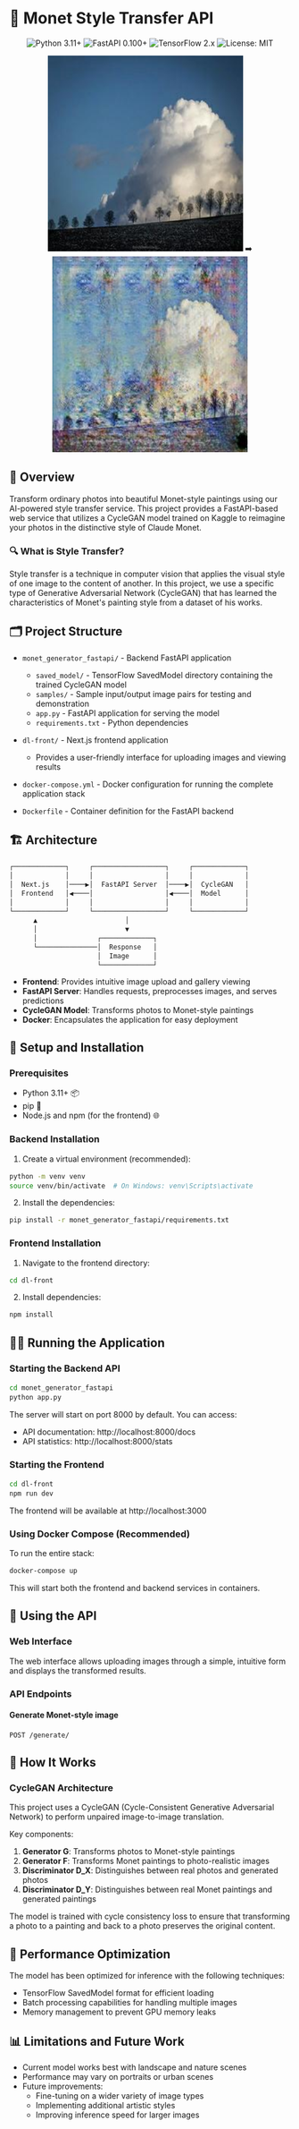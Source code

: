 # 🎨 Monet Style Transfer API

<div align="center">
  <img src="https://img.shields.io/badge/Python-3.11+-blue.svg" alt="Python 3.11+"/>
  <img src="https://img.shields.io/badge/FastAPI-0.100+-green.svg" alt="FastAPI 0.100+"/>
  <img src="https://img.shields.io/badge/TensorFlow-2.x-orange.svg" alt="TensorFlow 2.x"/>
  <img src="https://img.shields.io/badge/License-MIT-yellow.svg" alt="License: MIT"/>
</div>

<p align="center">
  <img src="monet_generator_fastapi/samples/sample_0_input.jpg" width="350" alt="Input Image"/>
  ➡️
  <img src="monet_generator_fastapi/samples/sample_0_output.jpg" width="350" alt="Output Monet-style Image"/>
</p>

## 📖 Overview

Transform ordinary photos into beautiful Monet-style paintings using our AI-powered style transfer service. This project provides a FastAPI-based web service that utilizes a CycleGAN model trained on Kaggle to reimagine your photos in the distinctive style of Claude Monet.

### 🔍 What is Style Transfer?

Style transfer is a technique in computer vision that applies the visual style of one image to the content of another. In this project, we use a specific type of Generative Adversarial Network (CycleGAN) that has learned the characteristics of Monet's painting style from a dataset of his works.

## 🗂️ Project Structure

- `monet_generator_fastapi/` - Backend FastAPI application
  - `saved_model/` - TensorFlow SavedModel directory containing the trained CycleGAN model
  - `samples/` - Sample input/output image pairs for testing and demonstration
  - `app.py` - FastAPI application for serving the model
  - `requirements.txt` - Python dependencies

- `dl-front/` - Next.js frontend application
  - Provides a user-friendly interface for uploading images and viewing results

- `docker-compose.yml` - Docker configuration for running the complete application stack
- `Dockerfile` - Container definition for the FastAPI backend

## 🏗️ Architecture

```
┌─────────────┐     ┌──────────────────┐     ┌─────────────┐
│             │     │                  │     │             │
│  Next.js    │────▶│  FastAPI Server  │────▶│  CycleGAN   │
│  Frontend   │◀────│                  │◀────│  Model      │
│             │     │                  │     │             │
└─────────────┘     └──────────────────┘     └─────────────┘
      ▲                      │
      │                      ▼
      │               ┌─────────────┐
      └───────────────│  Response   │
                      │  Image      │
                      └─────────────┘
```

- **Frontend**: Provides intuitive image upload and gallery viewing 
- **FastAPI Server**: Handles requests, preprocesses images, and serves predictions
- **CycleGAN Model**: Transforms photos to Monet-style paintings
- **Docker**: Encapsulates the application for easy deployment

## 🚀 Setup and Installation

### Prerequisites

- Python 3.11+ 📦
- pip 🔧
- Node.js and npm (for the frontend) 🌐

### Backend Installation

1. Create a virtual environment (recommended):
```bash
python -m venv venv
source venv/bin/activate  # On Windows: venv\Scripts\activate
```

2. Install the dependencies:
```bash
pip install -r monet_generator_fastapi/requirements.txt
```

### Frontend Installation

1. Navigate to the frontend directory:
```bash
cd dl-front
```

2. Install dependencies:
```bash
npm install
```

## 🏃‍♂️ Running the Application

### Starting the Backend API

```bash
cd monet_generator_fastapi
python app.py
```

The server will start on port 8000 by default. You can access:
- API documentation: http://localhost:8000/docs
- API statistics: http://localhost:8000/stats

### Starting the Frontend

```bash
cd dl-front
npm run dev
```

The frontend will be available at http://localhost:3000

### Using Docker Compose (Recommended)

To run the entire stack:

```bash
docker-compose up
```

This will start both the frontend and backend services in containers.

## 🔌 Using the API

### Web Interface

The web interface allows uploading images through a simple, intuitive form and displays the transformed results.

### API Endpoints

#### **Generate Monet-style image**
```
POST /generate/
```



## 🧠 How It Works

### CycleGAN Architecture

This project uses a CycleGAN (Cycle-Consistent Generative Adversarial Network) to perform unpaired image-to-image translation.


Key components:
1. **Generator G**: Transforms photos to Monet-style paintings
2. **Generator F**: Transforms Monet paintings to photo-realistic images
3. **Discriminator D_X**: Distinguishes between real photos and generated photos
4. **Discriminator D_Y**: Distinguishes between real Monet paintings and generated paintings

The model is trained with cycle consistency loss to ensure that transforming a photo to a painting and back to a photo preserves the original content.

## 🔧 Performance Optimization

The model has been optimized for inference with the following techniques:
- TensorFlow SavedModel format for efficient loading
- Batch processing capabilities for handling multiple images
- Memory management to prevent GPU memory leaks

## 📊 Limitations and Future Work

- Current model works best with landscape and nature scenes
- Performance may vary on portraits or urban scenes
- Future improvements:
  - Fine-tuning on a wider variety of image types
  - Implementing additional artistic styles
  - Improving inference speed for larger images



